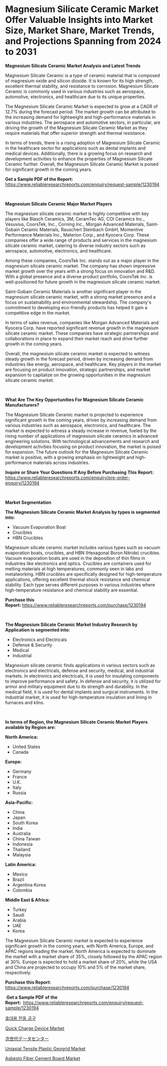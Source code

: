 <p><h1>Magnesium Silicate Ceramic Market Offer Valuable Insights into Market Size, Market Share, Market Trends, and Projections Spanning from 2024 to 2031</h1></p><p><strong>Magnesium Silicate Ceramic Market Analysis and Latest Trends</strong></p>
<p><p>Magnesium Silicate Ceramic is a type of ceramic material that is composed of magnesium oxide and silicon dioxide. It is known for its high strength, excellent thermal stability, and resistance to corrosion. Magnesium Silicate Ceramic is commonly used in various industries such as aerospace, automotive, electronics, and healthcare due to its unique properties.</p><p>The Magnesium Silicate Ceramic Market is expected to grow at a CAGR of 12.7% during the forecast period. The market growth can be attributed to the increasing demand for lightweight and high-performance materials in various industries. The aerospace and automotive sectors, in particular, are driving the growth of the Magnesium Silicate Ceramic Market as they require materials that offer superior strength and thermal resistance.</p><p>In terms of trends, there is a rising adoption of Magnesium Silicate Ceramic in the healthcare sector for applications such as dental implants and medical devices. Additionally, there is a growing focus on research and development activities to enhance the properties of Magnesium Silicate Ceramic further. Overall, the Magnesium Silicate Ceramic Market is poised for significant growth in the coming years.</p></p>
<p><strong>Get a Sample PDF of the Report:&nbsp;</strong> <a href="https://www.reliableresearchreports.com/enquiry/request-sample/1230194">https://www.reliableresearchreports.com/enquiry/request-sample/1230194</a></p>
<p>&nbsp;</p>
<p><strong>Magnesium Silicate Ceramic Major Market Players</strong></p>
<p><p>The magnesium silicate ceramic market is highly competitive with key players like Blasch Ceramics, 3M, CeramTec AG, COI Ceramics Inc., Vesuvius, CoorsTek, Inc., Corning Inc., Morgan Advanced Materials, Saint-Gobain Ceramic Materials, Rauschert Steinbach GmbH, Momentive Performance Materials Inc., Materion Corp., and Kyocera Corp. These companies offer a wide range of products and services in the magnesium silicate ceramic market, catering to diverse industry sectors such as aerospace, automotive, electronics, and healthcare.</p><p>Among these companies, CoorsTek Inc. stands out as a major player in the magnesium silicate ceramic market. The company has shown impressive market growth over the years with a strong focus on innovation and R&D. With a global presence and a diverse product portfolio, CoorsTek Inc. is well-positioned for future growth in the magnesium silicate ceramic market.</p><p>Saint-Gobain Ceramic Materials is another significant player in the magnesium silicate ceramic market, with a strong market presence and a focus on sustainability and environmental stewardship. The company's commitment to developing eco-friendly products has helped it gain a competitive edge in the market.</p><p>In terms of sales revenue, companies like Morgan Advanced Materials and Kyocera Corp. have reported significant revenue growth in the magnesium silicate ceramic market. These companies have strategic partnerships and collaborations in place to expand their market reach and drive further growth in the coming years.</p><p>Overall, the magnesium silicate ceramic market is expected to witness steady growth in the forecast period, driven by increasing demand from industries like energy, aerospace, and healthcare. Key players in the market are focusing on product innovation, strategic partnerships, and market expansion to capitalize on the growing opportunities in the magnesium silicate ceramic market.</p></p>
<p>&nbsp;</p>
<p><strong>What Are The Key Opportunities For Magnesium Silicate Ceramic Manufacturers?</strong></p>
<p><p>The Magnesium Silicate Ceramic market is projected to experience significant growth in the coming years, driven by increasing demand from various industries such as aerospace, electronics, and healthcare. The market is expected to witness a steady increase in revenue, fueled by the rising number of applications of magnesium silicate ceramics in advanced engineering solutions. With technological advancements and research and development activities focusing on product innovation, the market is poised for expansion. The future outlook for the Magnesium Silicate Ceramic market is positive, with a growing emphasis on lightweight and high-performance materials across industries.</p></p>
<p><strong>Inquire or Share Your Questions If Any Before Purchasing This Report:</strong> <a href="https://www.reliableresearchreports.com/enquiry/pre-order-enquiry/1230194">https://www.reliableresearchreports.com/enquiry/pre-order-enquiry/1230194</a></p>
<p>&nbsp;</p>
<p><strong>Market Segmentation</strong></p>
<p><strong>The Magnesium Silicate Ceramic Market Analysis by types is segmented into:</strong></p>
<p><ul><li>Vacuum Evaporation Boat</li><li>Crucibles</li><li>HBN Crucibles</li></ul></p>
<p><p>Magnesium silicate ceramic market includes various types such as vacuum evaporation boats, crucibles, and HBN (Hexagonal Boron Nitride) crucibles. Vacuum evaporation boats are used in the deposition of thin films in industries like electronics and optics. Crucibles are containers used for melting materials at high temperatures, commonly seen in labs and metalworking. HBN crucibles are specifically designed for high-temperature applications, offering excellent thermal shock resistance and chemical stability. Each type serves different purposes in various industries where high-temperature resistance and chemical stability are essential.</p></p>
<p><strong>Purchase this Report:&nbsp;</strong><a href="https://www.reliableresearchreports.com/purchase/1230194">https://www.reliableresearchreports.com/purchase/1230194</a></p>
<p>&nbsp;</p>
<p><strong>The Magnesium Silicate Ceramic Market Industry Research by Application is segmented into:</strong></p>
<p><ul><li>Electronics and Electricals</li><li>Defense & Security</li><li>Medical</li><li>Industrial</li></ul></p>
<p><p>Magnesium silicate ceramic finds applications in various sectors such as electronics and electricals, defense and security, medical, and industrial markets. In electronics and electricals, it is used for insulating components to improve performance and safety. In defense and security, it is utilized for armor and military equipment due to its strength and durability. In the medical field, it is used for dental implants and surgical instruments. In the industrial market, it is used for high-temperature insulation and lining in furnaces and kilns.</p></p>
<p>&nbsp;</p>
<p><strong>In terms of Region, the Magnesium Silicate Ceramic Market Players available by Region are:</strong></p>
<p>
    <p> <strong> North America: </strong>
        <ul>
            <li>United States</li>
            <li>Canada</li>
        </ul>
        </p> 
    <p> <strong> Europe: </strong>
        <ul>
            <li>Germany</li>
            <li>France</li>
            <li>U.K.</li>
            <li>Italy</li>
            <li>Russia</li>
        </ul>
        </p> 
    <p> <strong> Asia-Pacific: </strong>
        <ul>
            <li>China</li>
            <li>Japan</li>
            <li>South Korea</li>
            <li>India</li>
            <li>Australia</li>
            <li>China Taiwan</li>
            <li>Indonesia</li>
            <li>Thailand</li>
            <li>Malaysia</li>
        </ul>
        </p> 
    <p> <strong> Latin America: </strong>
        <ul>
            <li>Mexico</li>
            <li>Brazil</li>
            <li>Argentina Korea</li>
            <li>Colombia</li>
        </ul>
        </p> 
    <p> <strong> Middle East & Africa: </strong>
        <ul>
            <li>Turkey</li>
            <li>Saudi</li>
            <li>Arabia</li>
            <li>UAE</li>
            <li>Korea</li>
        </ul>
    </p>
    </p>
<p><p>The Magnesium Silicate Ceramic market is expected to experience significant growth in the coming years, with North America, Europe, and APAC regions leading the market. North America is expected to dominate the market with a market share of 35%, closely followed by the APAC region at 30%. Europe is expected to hold a market share of 20%, while the USA and China are projected to occupy 10% and 5% of the market share, respectively.</p></p>
<p><strong>Purchase this Report: </strong><a href="https://www.reliableresearchreports.com/purchase/1230194">https://www.reliableresearchreports.com/purchase/1230194</a></p>
<p>&nbsp;<strong>Get a Sample PDF of the Report:&nbsp;&nbsp;</strong><a href="https://www.reliableresearchreports.com/enquiry/request-sample/1230194">https://www.reliableresearchreports.com/enquiry/request-sample/1230194</a></p>
<p><strong></strong></p>
<p><p><a href="https://github.com/fredrickeglers/Market-Research-Report-List-1/blob/main/2721909785.md">휴대용 전동 공구</a></p><p><a href="https://issuu.com/reportprime-2/docs/quick-charge-device-market-size-2030.pptx">Quick Charge Device Market</a></p><p><a href="https://github.com/efcvopdgkdx128/Market-Research-Report-List-1/blob/main/87791461092.md">次世代データセンター</a></p><p><a href="https://github.com/Chiragrp22/Market-Research-Report-List-3/blob/main/uniaxial-tensile-plastic-geogrid-market.md">Uniaxial Tensile Plastic Geogrid Market</a></p><p><a href="https://github.com/derrinmiltonellis35gcl/Market-Research-Report-List-1/blob/main/asbesto-fiber-cement-board-market.md">Asbesto Fiber Cement Board Market</a></p></p>
